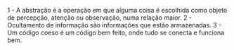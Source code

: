 1 - A abstração é a operação em que alguma coisa é escolhida como objeto de percepção, atenção ou observação, numa relação maior. 
2 - Ocultamento de informação são informações que estão armazenadas.
3 - Um código coeso é um código bem feito, onde tudo se conecta e funciona bem.
